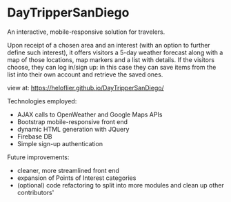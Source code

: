 # DayTripperSanDiego

An interactive, mobile-responsive solution for travelers. 

Upon receipt of a chosen area and an interest (with an option to further define such interest), it offers visitors a 5-day weather forecast along with a map of those locations, map markers and a list with details. If the visitors choose, they can log in/sign up: in this case they can save items from the list into their own account and retrieve the saved ones.

view at: https://heloflier.github.io/DayTripperSanDiego/

Technologies employed:

- AJAX calls to OpenWeather and Google Maps APIs
- Bootstrap mobile-responsive front end
- dynamic HTML generation with JQuery
- Firebase DB
- Simple sign-up authentication

Future improvements:

- cleaner, more streamlined front end
- expansion of Points of Interest categories
- (optional) code refactoring to split into more modules and clean up other contributors'

